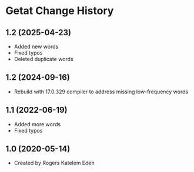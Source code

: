 Getat Change History
====================

1.2 (2025-04-23)
----------------
* Added new words
* Fixed typos
* Deleted duplicate words

1.2 (2024-09-16)
----------------
* Rebuild with 17.0.329 compiler to address missing low-frequency words

1.1 (2022-06-19)
----------------
* Added more words
* Fixed typos

1.0 (2020-05-14)
----------------
* Created by Rogers Katelem Edeh
